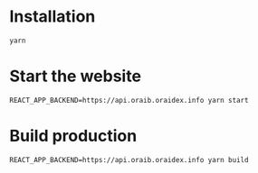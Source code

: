 # Installation

`yarn`

# Start the website

`REACT_APP_BACKEND=https://api.oraib.oraidex.info yarn start`

# Build production

`REACT_APP_BACKEND=https://api.oraib.oraidex.info yarn build`
